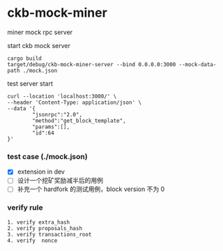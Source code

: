 # ckb-mock-miner
miner mock rpc server 


start ckb mock server 
```shell
cargo build 
target/debug/ckb-mock-miner-server --bind 0.0.0.0:3000 --mock-data-path ./mock.json
```

test server start 
```shell
curl --location 'localhost:3000/' \
--header 'Content-Type: application/json' \
--data '{
        "jsonrpc":"2.0",
        "method":"get_block_template",
        "params":[],                          
        "id":64
}' 
```

### test case (./mock.json)
- [x] extension in dev 
- [ ] 设计一个挖矿奖励减半后的用例
- [ ] 补充一个 hardfork 的测试用例，block version 不为 0

### verify rule 
```shell
1. verify extra_hash
2. verify proposals_hash
3. verify transactions_root
4. verify  nonce
```

